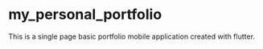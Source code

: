 # my_personal_portfolio

This is a single page basic portfolio mobile application created with flutter.
